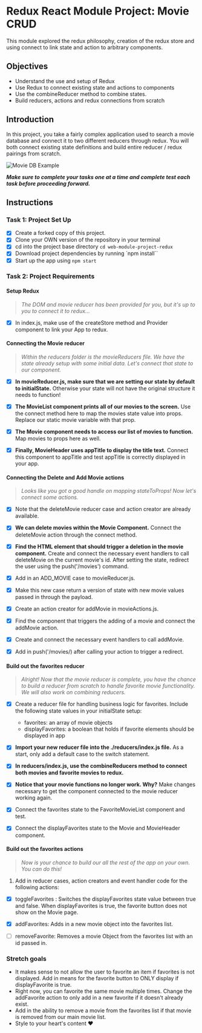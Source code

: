 # Redux React Module Project: Movie CRUD

This module explored the redux philosophy, creation of the redux store and using connect to link state and action to arbitrary components.

## Objectives

- Understand the use and setup of Redux
- Use Redux to connect existing state and actions to components
- Use the combineReducer method to combine states.
- Build reducers, actions and redux connections from scratch

## Introduction

In this project, you take a fairly complex application used to search a movie database and connect it to two different reducers through redux. You will both connect existing state definitions and build entire reducer / redux pairings from scratch.

![Movie DB Example](project-goals.gif)

**_Make sure to complete your tasks one at a time and complete test each task before proceeding forward._**

## Instructions

### Task 1: Project Set Up

- [x] Create a forked copy of this project.
- [x] Clone your OWN version of the repository in your terminal
- [x] cd into the project base directory `cd web-module-project-redux`
- [x] Download project dependencies by running `npm install``
- [x] Start up the app using `npm start`

### Task 2: Project Requirements

#### Setup Redux

> _The DOM and movie reducer has been provided for you, but it's up to you to connect it to redux..._

- [x] In index.js, make use of the createStore method and Provider component to link your App to redux.

#### Connecting the Movie reducer

> _Within the reducers folder is the movieReducers file. We have the state already setup with some initial data. Let's connect that state to our component._

- [x] **In movieReducer.js, make sure that we are setting our state by default to initialState.** Otherwise your state will not have the original structure it needs to function!

- [x] **The MovieList component prints all of our movies to the screen.** Use the connect method here to map the movies state value into props. Replace our static movie variable with that prop.

- [x] **The Movie component needs to access our list of movies to function.** Map movies to props here as well.

- [x] **Finally, MovieHeader uses appTitle to display the title text.** Connect this component to appTitle and test appTitle is correctly displayed in your app.

#### Connecting the Delete and Add Movie actions

> _Looks like you got a good handle on mapping stateToProps! Now let's connect some actions._

- [x] Note that the deleteMovie reducer case and action creator are already available.

- [x] **We can delete movies within the Movie Component.** Connect the deleteMovie action through the connect method.

- [x] **Find the HTML element that should trigger a deletion in the movie component.** Create and connect the necessary event handlers to call deleteMovie on the current movie's id. After setting the state, redirect the user using the push('/movies') command.

- [x] Add in an ADD_MOVIE case to movieReducer.js.
- [x] Make this new case return a version of state with new movie values passed in through the payload.
- [x] Create an action creator for addMovie in movieActions.js.
- [x] Find the component that triggers the adding of a movie and connect the addMovie action.
- [x] Create and connect the necessary event handlers to call addMovie.
- [x] Add in push('/movies/) after calling your action to trigger a redirect.

#### Build out the favorites reducer

> _Alright! Now that the movie reducer is complete, you have the chance to build a reducer from scratch to handle favorite movie functionality. We will also work on combining reducers._

- [x] Create a reducer file for handling business logic for favorites. Include the following state values in your initialState setup:

  - favorites: an array of movie objects
  - displayFavorites: a boolean that holds if favorite elements should be displayed in app

- [x] **Import your new reducer file into the ./reducers/index.js file.** As a start, only add a default case to the switch statement.

- [x] **In reducers/index.js, use the combineReducers method to connect both movies and favorite movies to redux.**

- [x] **Notice that your movie functions no longer work. Why?** Make changes necessary to get the component connected to the movie reducer working again.

- [x] Connect the favorites state to the FavoriteMovieList component and test.

- [x] Connect the displayFavorites state to the Movie and MovieHeader component.

#### Build out the favorites actions

> _Now is your chance to build our all the rest of the app on your own. You can do this!_

1. Add in reducer cases, action creators and event handler code for the following actions:

- [x] toggleFavorites : Switches the displayFavorites state value between true and false. When displayFavorites is true, the favorite button does not show on the Movie page.

- [x] addFavorites: Adds in a new movie object into the favorites list.
- [ ] removeFavorite: Removes a movie Object from the favorites list with an id passed in.

### Stretch goals

- It makes sense to not allow the user to favorite an item if favorites is not displayed. Add in means for the favorite button to ONLY display if displayFavorite is true.
- Right now, you can favorite the same movie multiple times. Change the addFavorite action to only add in a new favorite if it doesn't already exist.
- Add in the ability to remove a movie from the favorites list if that movie is removed from our main movie list.
- Style to your heart's content ❤️

